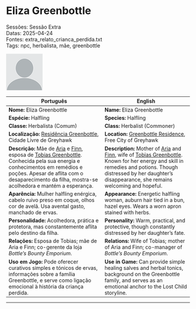 # Eliza Greenbottle  

Sessões: Sessão Extra  
Datas: 2025-04-24  
Fontes: extra_relato_crianca_perdida.txt  
Tags: npc, herbalista, mãe, greenbottle  

![Eliza Greenbottle](docs/assets/npc/npc_blank.png)

| Português | English |
|-----------|---------|
| **Nome:** Eliza Greenbottle | **Name:** Eliza Greenbottle |
| **Espécie:** Halfling | **Species:** Halfling |
| **Classe:** Herbalista (Comum) | **Class:** Herbalist (Commoner) |
| **Localização:** [Residência Greenbottle](greenbottle_residence.md), Cidade Livre de Greyhawk | **Location:** [Greenbottle Residence](greenbottle_residence.md), Free City of Greyhawk |
| **Descrição:** Mãe de [Aria](docs/dm/-/npc/Free%20City%20of%20Grehawk/aria_greenbottle.md) e [Finn](docs/dm/-/npc/Free%20City%20of%20Grehawk/finn_greenbottle.md), esposa de [Tobias Greenbottle](tobias_greenbottle.md). Conhecida pela sua energia e conhecimentos em remédios e poções. Apesar de aflita com o desaparecimento da filha, mostra-se acolhedora e mantém a esperança. | **Description:** Mother of [Aria](docs/dm/-/npc/Free%20City%20of%20Grehawk/aria_greenbottle.md) and [Finn](docs/dm/-/npc/Free%20City%20of%20Grehawk/finn_greenbottle.md), wife of [Tobias Greenbottle](tobias_greenbottle.md). Known for her energy and skill in remedies and potions. Though distressed by her daughter’s disappearance, she remains welcoming and hopeful. |
| **Aparência:** Mulher halfling enérgica, cabelo ruivo preso em coque, olhos cor de avelã. Usa avental gasto, manchado de ervas. | **Appearance:** Energetic halfling woman, auburn hair tied in a bun, hazel eyes. Wears a worn apron stained with herbs. |
| **Personalidade:** Acolhedora, prática e protetora, mas constantemente aflita pelo destino da filha. | **Personality:** Warm, practical, and protective, though constantly distressed by her daughter’s fate. |
| **Relações:** Esposa de Tobias; mãe de Aria e Finn; co-gerente da loja *Bottle’s Bounty Emporium*. | **Relations:** Wife of Tobias; mother of Aria and Finn; co-manager of *Bottle’s Bounty Emporium*. |
| **Uso em Jogo:** Pode oferecer curativos simples e tónicos de ervas, informações sobre a família Greenbottle, e serve como ligação emocional à história da criança perdida. | **Use in Game:** Can provide simple healing salves and herbal tonics, background on the Greenbottle family, and serves as an emotional anchor to the Lost Child storyline. |

---
